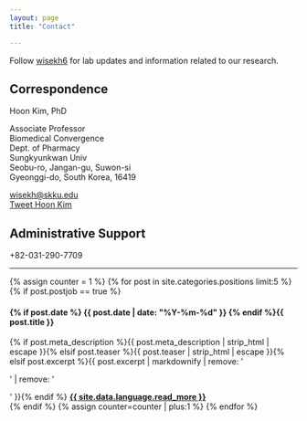 ```yaml
---
layout: page
title: "Contact"

---
```


<link
    rel="stylesheet"
    href="https://cdnjs.cloudflare.com/ajax/libs/font-awesome/5.8.2/css/all.min.css"
  />

Follow <i class="fab fa-twitter"></i><a href="https://twitter.com/wisekh6" title="Follow @wisekh6" alt="Follow @wisekh6">wisekh6</a> for lab updates and information related to our research.

## **Correspondence**

Hoon Kim, PhD  

Associate Professor  
Biomedical Convergence    
Dept. of Pharmacy    
Sungkyunkwan Univ        
Seobu-ro, Jangan-gu, Suwon-si    
Gyeonggi-do, South Korea, 16419


<i class="fa fa-paper-plane"></i> <wisekh@skku.edu>  
<i class="fab fa-twitter"></i><a href="https://twitter.com/intent/tweet?via={{ site.owner.twitter }}&amp;hashtags=website" target="_blank" title="Tweet Hoon Kim"> Tweet Hoon Kim</a>  

## **Administrative Support**


<i class="fa fa-phone"></i> +82-031-290-7709 
<p></p>
<i class="fa fa-paper-plane"></i> <wisekh@skku.edu>


<!-- Open Positions, if any, will populate here -->

<div class="row">
<div id="accordion col-sm-12"><hr class="small"></div>
<div id="accordion col-sm-12">
<div id="accordion">
  {% assign counter = 1 %}
  {% for post in site.categories.positions limit:5 %}
  {% if post.postjob == true %}
  <h4><i class="iconfont"></i> {% if post.date %}<time class="icon-calendar pr20" datetime="{{ post.date | date: "%Y-%m-%d" }}" itemprop="datePublished"> {{ post.date | date: "%Y-%m-%d" }}</time> {% endif %}{{ post.title }}</h4>
    <div>
      {% if post.meta_description %}{{ post.meta_description | strip_html | escape }}{% elsif post.teaser %}{{ post.teaser | strip_html | escape }}{% elsif post.excerpt %}{{ post.excerpt | markdownify | remove: '<p>' | remove: '</p>' }}{% endif %}
      <a href="{{ site.url }}{{ post.url }}" title="Read {{ post.title | escape_once }}"><strong>{{ site.data.language.read_more }}</strong></a>
    </div>
  {% endif %}
  {% assign counter=counter | plus:1 %}
  {% endfor %}
</div></div>
</div>


<script>
$(function() {
  $( "#accordion" ).accordion({
      heightStyle: "content"
  });
});
</script>


